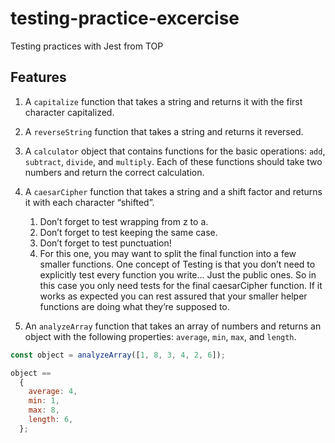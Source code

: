 # testing-practice-excercise

Testing practices with Jest from TOP

## Features

1. A `capitalize` function that takes a string and returns it with the first character capitalized.

2. A `reverseString` function that takes a string and returns it reversed.

3. A `calculator` object that contains functions for the basic operations: `add`, `subtract`, `divide`, and `multiply`. Each of these functions should take two numbers and return the correct calculation.

4. A `caesarCipher` function that takes a string and a shift factor and returns it with each character “shifted”.

   1. Don’t forget to test wrapping from z to a.
   2. Don’t forget to test keeping the same case.
   3. Don’t forget to test punctuation!
   4. For this one, you may want to split the final function into a few smaller functions. One concept of Testing is that you don’t need to explicitly test every function you write… Just the public ones. So in this case you only need tests for the final caesarCipher function. If it works as expected you can rest assured that your smaller helper functions are doing what they’re supposed to.

5. An `analyzeArray` function that takes an array of numbers and returns an object with the following properties: `average`, `min`, `max`, and `length`.

```js
const object = analyzeArray([1, 8, 3, 4, 2, 6]);

object ==
  {
    average: 4,
    min: 1,
    max: 8,
    length: 6,
  };
```
